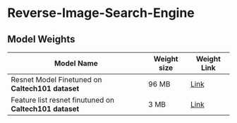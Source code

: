 # Reverse-Image-Search-Engine

## Model Weights


| Model Name                                          | Weight size   | Weight Link
| -------------                                       | ------------- | --------
| Resnet Model Finetuned on **Caltech101 dataset**        | 96 MB         | [Link](https://drive.google.com/file/d/1BQrPqh-CYey4vU0x3H4Ok5EX5WE-JV_K/view?usp=sharing)
| Feature list resnet finutuned on **Caltech101 dataset** | 3 MB          | [Link](https://drive.google.com/file/d/1BR2x6kPLSRgrh1NMrd1wd7mJOccbqKmh/view?usp=sharing)
